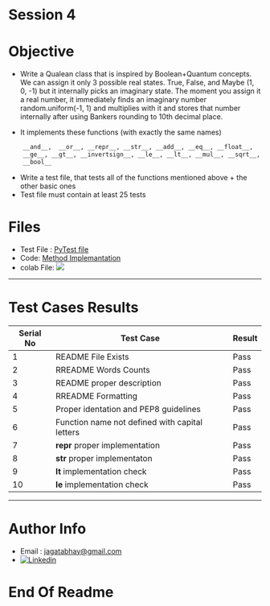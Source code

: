 # Session 4 



# Objective
- Write a Qualean class that is inspired by Boolean+Quantum concepts. We can assign it only 3 possible real states. True, False, and Maybe (1, 0, -1) but it internally picks an imaginary state. The moment you assign it a real number, it immediately finds an imaginary number random.uniform(-1, 1) and multiplies with it and stores that number internally after using Bankers rounding to 10th decimal place.  
 
- It implements these functions (with exactly the same names) 

``` html 
    __and__,  __or__, __repr__, __str__, __add__, __eq__, __float__,
    __ge__, __gt__, __invertsign__, __le__, __lt__, __mul__, __sqrt__, 
    __bool__

```
- Write a test file, that tests all of the functions mentioned above + the other basic ones 
- Test file must contain at least 25 tests


# Files
 - Test File : [PyTest file](https://github.com/jagatabhay/EPAi/blob/master/S4/test_session4.py)
 - Code: [Method Implemantation](https://github.com/jagatabhay/EPAi/blob/master/S4/session4.py)
 - colab File: [![](https://github.com/jagatabhay/TSAI/blob/master/openincolablogo.JPG)]()
---

# Test Cases Results

| Serial No  | Test Case | Result |
| ---------- | --------- | ------ |
| 1 | README File Exists | Pass |
| 2 | RREADME Words Counts | Pass |
| 3 | README proper description | Pass |
| 4 | RREADME Formatting | Pass |
| 5 | Proper identation and  PEP8 guidelines | Pass |
| 6 | Function name not defined with capital letters | Pass |
| 7 | __repr__ proper implementation | Pass |
| 8 | __str__ proper implementaton | Pass |
| 9 | __lt__ implementation check | Pass |
| 10 | __le__ implementation check | Pass | 

---

# Author Info
- Email : [jagatabhay@gmail.com](#jagatabhay@gmail.com)
- [![Linkedin](https://github.com/jagatabhay/TSAI/blob/master/logo.png)](https://www.linkedin.com/in/jagatnandan-prasad-240042129/)

# End Of Readme
